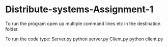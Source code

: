 # Distribute-systems-Assignment-1

To run the program open up multiple command lines etc in the destination folder. 

To run the code type:
Server.py
  python server.py 
Client.py
  python client.py
  
